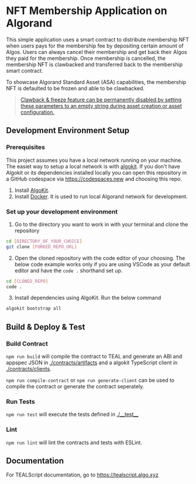 # NFT Membership Application on Algorand

This simple application uses a smart contract to distribute membership NFT when users pays for the membership fee by depositing certain amount of Algos. Users can always cancel their membership and get back their Algos they paid for the membership. Once membership is cancelled, the membership NFT is clawbacked and transferred back to the membership smart contract. 

To showcase Algorand Standard Asset (ASA) capabilities, the membership NFT is defaulted to be frozen and able to be clawbacked. 

> [Clawback & freeze feature can be permanently disabled by setting these parameters to an empty string during asset creation or asset configuration.](https://developer.algorand.org/docs/get-details/asa/?from_query=asa#template-modal-overlay:~:text=Freeze%20Address,ever%20being%20frozen.) 

## Development Environment Setup

### Prerequisites

This project assumes you have a local network running on your machine. The easiet way to setup a local network is with [algokit](https://github.com/algorandfoundation/algokit-cli). If you don't have Algokit or its dependencies installed locally you can open this repository in a GitHub codespace via https://codespaces.new and choosing this repo.

1. Install [AlgoKit](https://github.com/algorandfoundation/algokit-cli/tree/main?tab=readme-ov-file#install).
2. Install [Docker](https://www.docker.com/products/docker-desktop/). It is used to run local Algorand network for development.

### Set up your development environment

1. Go to the directory you want to work in with your terminal and clone the repository
```bash
cd [DIRECTORY_OF_YOUR_CHOICE]
git clone [FORKED_REPO_URL]
```
2. Open the cloned repository with the code editor of your choosing. The below code example works only if you are using VSCode as your default editor and have the `code .` shorthand set up.
```bash
cd [CLONED_REPO]
code . 
```
3. Install dependencies using AlgoKit. Run the below command
```bash
algokit bootstrap all
```

## Build & Deploy & Test

### Build Contract

`npm run build` will compile the contract to TEAL and generate an ABI and appspec JSON in [./contracts/artifacts](./contracts/artifacts/) and a algokit TypeScript client in [./contracts/clients](./contracts/clients/).

`npm run compile-contract` or `npm run generate-client` can be used to compile the contract or generate the contract seperately.

### Run Tests

`npm run test` will execute the tests defined in [./\_\_test\_\_](./__test__) 

### Lint

`npm run lint` will lint the contracts and tests with ESLint.


## Documentation

For TEALScript documentation, go to https://tealscript.algo.xyz


